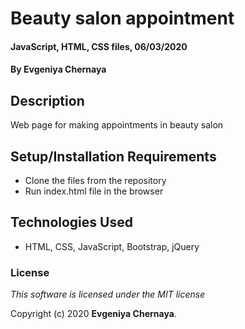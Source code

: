 # Beauty salon appointment

#### JavaScript, HTML, CSS files, 06/03/2020

#### By Evgeniya Chernaya

## Description

Web page for making appointments in beauty salon

## Setup/Installation Requirements

* Clone the files from the repository
* Run index.html file in the browser

## Technologies Used

* HTML, CSS, JavaScript, Bootstrap, jQuery

### License

_This software is licensed under the MIT license_

Copyright (c) 2020 **Evgeniya Chernaya**.